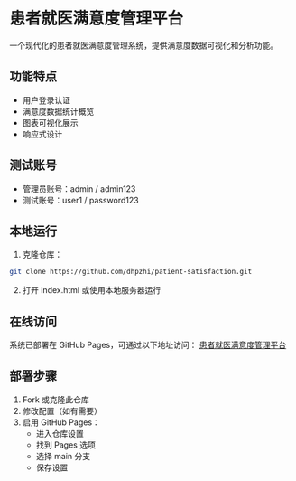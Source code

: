 # 患者就医满意度管理平台

一个现代化的患者就医满意度管理系统，提供满意度数据可视化和分析功能。

## 功能特点

- 用户登录认证
- 满意度数据统计概览
- 图表可视化展示
- 响应式设计

## 测试账号

- 管理员账号：admin / admin123
- 测试账号：user1 / password123

## 本地运行

1. 克隆仓库：
```bash
git clone https://github.com/dhpzhi/patient-satisfaction.git
```

2. 打开 index.html 或使用本地服务器运行

## 在线访问

系统已部署在 GitHub Pages，可通过以下地址访问：
[患者就医满意度管理平台](https://dhpzhi.github.io/patient-satisfaction/)

## 部署步骤

1. Fork 或克隆此仓库
2. 修改配置（如有需要）
3. 启用 GitHub Pages：
   - 进入仓库设置
   - 找到 Pages 选项
   - 选择 main 分支
   - 保存设置
